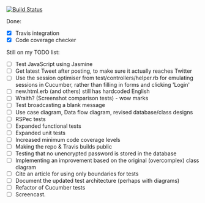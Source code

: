 [![Build Status](https://magnum.travis-ci.com/ChrisBAshton/se315-csa.svg?token=HSfkP4Tffj4JT2ugyno9&branch=master)](https://magnum.travis-ci.com/ChrisBAshton/se315-csa)

Done:

- [x] Travis integration
- [x] Code coverage checker

Still on my TODO list:

- [ ] Test JavaScript using Jasmine
- [ ] Get latest Tweet after posting, to make sure it actually reaches Twitter
- [ ] Use the session optimiser from test/controllers/helper.rb for emulating sessions in Cucumber, rather than filling in forms and clicking 'Login'
- [ ] new.html.erb (and others) still has hardcoded English
- [ ] Wraith? (Screenshot comparison tests) - wow marks
- [ ] Test broadcasting a blank message
- [ ] Use case diagram, Data flow diagram, revised database/class designs
- [ ] RSPec tests
- [ ] Expanded functional tests
- [ ] Expanded unit tests
- [ ] Increased minimum code coverage levels
- [ ] Making the repo & Travis builds public
- [ ] Testing that no unencrypted password is stored in the database
- [ ] Implementing an improvement based on the original (overcomplex) class diagram
- [ ] Cite an article for using only boundaries for tests
- [ ] Document the updated test architecture (perhaps with diagrams)
- [ ] Refactor of Cucumber tests
- [ ] Screencast.